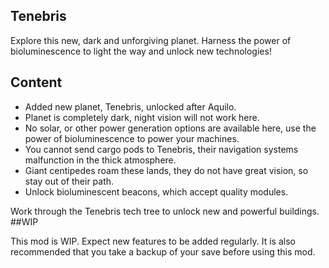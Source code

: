 ## Tenebris

Explore this new, dark and unforgiving planet. Harness the power of bioluminescence to light the way and unlock new technologies!

## Content
- Added new planet, Tenebris, unlocked after Aquilo.
- Planet is completely dark, night vision will not work here.
- No solar, or other power generation options are available here, use the power of bioluminescence to power your machines.
- You cannot send cargo pods to Tenebris, their navigation systems malfunction in the thick atmosphere.
- Giant centipedes roam these lands, they do not have great vision, so stay out of their path.
- Unlock bioluminescent beacons, which accept quality modules.

Work through the Tenebris tech tree to unlock new and powerful buildings.
##WIP

This mod is WIP. Expect new features to be added regularly. It is also recommended that you take a backup of your save before using this mod. 